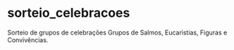 # sorteio_celebracoes
Sorteio de grupos de celebrações
Grupos de Salmos, Eucaristias, Figuras e Convivências.
